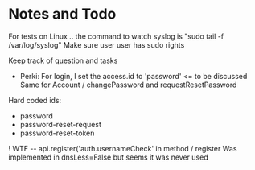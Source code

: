 # Notes and Todo 

For tests on Linux .. the command to watch syslog is "sudo tail -f /var/log/syslog" 
Make sure user user has sudo rights


Keep track of question and tasks

- Perki: For login, I set the access.id to 'password' <= to be discussed
    Same for Account / changePassword and requestResetPassword

Hard coded ids:
  - password
  - password-reset-request
  - password-reset-token


! WTF -- api.register('auth.usernameCheck' in method / register 
Was implemented in dnsLess=False but seems it was never used